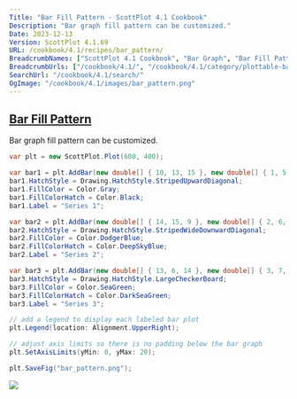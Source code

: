 ```yaml
---
Title: "Bar Fill Pattern - ScottPlot 4.1 Cookbook"
Description: "Bar graph fill pattern can be customized."
Date: 2023-12-13
Version: ScottPlot 4.1.69
URL: /cookbook/4.1/recipes/bar_pattern/
BreadcrumbNames: ["ScottPlot 4.1 Cookbook", "Bar Graph", "Bar Fill Pattern"]
BreadcrumbUrls: ["/cookbook/4.1/", "/cookbook/4.1/category/plottable-bar-graph", "/cookbook/4.1/recipes/bar_pattern/"]
SearchUrl: "/cookbook/4.1/search/"
OgImage: "/cookbook/4.1/images/bar_pattern.png"
---
```


<h2><a id='bar-fill-pattern' href='/cookbook/4.1/recipes/bar_pattern/'>Bar Fill Pattern</a></h2>

Bar graph fill pattern can be customized.

```cs
var plt = new ScottPlot.Plot(600, 400);

var bar1 = plt.AddBar(new double[] { 10, 13, 15 }, new double[] { 1, 5, 9 });
bar1.HatchStyle = Drawing.HatchStyle.StripedUpwardDiagonal;
bar1.FillColor = Color.Gray;
bar1.FillColorHatch = Color.Black;
bar1.Label = "Series 1";

var bar2 = plt.AddBar(new double[] { 14, 15, 9 }, new double[] { 2, 6, 10 });
bar2.HatchStyle = Drawing.HatchStyle.StripedWideDownwardDiagonal;
bar2.FillColor = Color.DodgerBlue;
bar2.FillColorHatch = Color.DeepSkyBlue;
bar2.Label = "Series 2";

var bar3 = plt.AddBar(new double[] { 13, 6, 14 }, new double[] { 3, 7, 11 });
bar3.HatchStyle = Drawing.HatchStyle.LargeCheckerBoard;
bar3.FillColor = Color.SeaGreen;
bar3.FillColorHatch = Color.DarkSeaGreen;
bar3.Label = "Series 3";

// add a legend to display each labeled bar plot
plt.Legend(location: Alignment.UpperRight);

// adjust axis limits so there is no padding below the bar graph
plt.SetAxisLimits(yMin: 0, yMax: 20);

plt.SaveFig("bar_pattern.png");
```

<img src='../../images/bar_pattern.png' class='d-block mx-auto my-5' />


